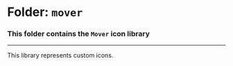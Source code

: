 # Folder: `mover`

### This folder contains the `Mover` icon library

---

This library represents custom icons.
